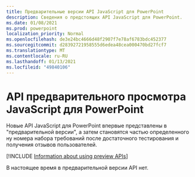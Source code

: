 ```yaml
---
title: Предварительные версии API JavaScript для PowerPoint
description: Сведения о предстоящих API JavaScript для PowerPoint.
ms.date: 01/08/2021
ms.prod: powerpoint
localization_priority: Normal
ms.openlocfilehash: de3e24bc4666d48f2907f7e78af6783bdc452377
ms.sourcegitcommit: d28392721958555d6edea48cea000470bd27fcf7
ms.translationtype: MT
ms.contentlocale: ru-RU
ms.lasthandoff: 01/13/2021
ms.locfileid: "49840106"
---
```

# <a name="powerpoint-javascript-preview-apis"></a>API предварительного просмотра JavaScript для PowerPoint

Новые API JavaScript для PowerPoint впервые представлены в "предварительной версии", а затем становятся частью определенного ну номера набора требований после достаточного тестирования и получения отзывов пользователей.

[!INCLUDE [Information about using preview APIs](../../includes/using-preview-apis-host.md)]

В настоящее время в предварительной версии API нет.
